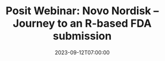 ---
# Documentation: https://wowchemy.com/docs/managing-content/
type: webinar
title: "Posit Webinar: Novo Nordisk – Journey to an R-based FDA submission"
url_freeregister: https://posit.co/blog/novo-nordisks-journey-to-an-r-based-fda-submission/
date: 2023-09-12T07:00:00
date_end: 2023-09-12T08:15:00
all_day: false
speaker: "Ari Siggaard Knoph, Steffen Falgreen Larsen and Anders Ellern Bilgrau"
---